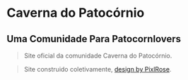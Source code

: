 # Caverna do Patocórnio

## Uma Comunidade Para Patocornlovers

> Site oficial da comunidade Caverna do Patocórnio.

> Site construido coletivamente, [design by PixlRose](https://www.figma.com/file/pc5q9Jy3PQZjBRUMgJ1ruL/Patocorneiros?node-id=0%3A1).